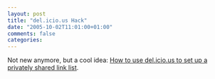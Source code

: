 ```yaml
---
layout: post
title: "del.icio.us Hack"
date: "2005-10-02T11:01:00+01:00"
comments: false
categories: 
---
```


<p>Not new anymore, but a cool idea: <a href="http://fishbowl.pastiche.org/2005/09/21/useful_delicious_hack">How to use del.icio.us to set up a privately shared link list</a>.</p>


